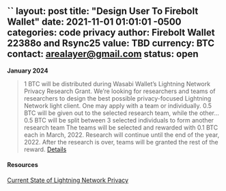 ``
layout: post
title:  "Design User To Firebolt Wallet"
date:   2021-11-01 01:01:01 -0500
categories: code privacy
author: Firebolt Wallet 22388o and Rsync25
value: TBD
currency: BTC
contact: arealayer@gmail.com
status: open
---

**January 2024**

> 1 BTC will be distributed during Wasabi Wallet’s Lightning Network Privacy Research Grant. We’re looking for researchers and teams of researchers to design the best possible privacy-focused Lightning Network light client. One may apply with a team or individually.
> 0.5 BTC will be given out to the selected research team, while the other...
> 0.5 BTC will be split between 3 selected individuals to form another research team
> The teams will be selected and rewarded with 0.1 BTC each in March, 2022. Research will continue until the end of the year, 2022. After the research is over, teams will be granted the rest of the reward.
[Details](https://blog.wasabiwallet.io/1-11-btc-ln-privacy-grant/)

#### Resources

[Current State of Lightning Network Privacy](https://abytesjourney.com/lightning-privacy/)
